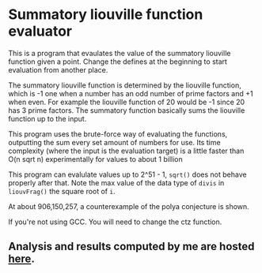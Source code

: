 # Summatory liouville function evaluator

This is a program that evaulates the value of the summatory liouville function given a point. Change the defines at the beginning to start evaluation from another place.

The summatory liouville function is determined by the liouville function, which is -1 one when a number has an odd number of prime factors and +1 when even. For example the liouville function of 20 would be -1 since 20 has 3 prime factors. The summatory function basically sums the liouville function up to the input. 

This program uses the brute-force way of evaluating the functions, outputting the sum every set amount of numbers for use. Its time complexity (where the input is the evaluation target) is a little faster than O(n sqrt n) experimentally for values to about 1 billion

This program can evalulate values up to 2^51 - 1, `sqrt()` does not behave properly after that. Note the max value of the data type of `divis` in `liouvFrag()` the square root of `i`. 

At about 906,150,257, a counterexample of the polya conjecture is shown.

If you're not using GCC. You will need to change the ctz function.

## Analysis and results computed by me are hosted [here](https://hsing.org/liouville-sum).